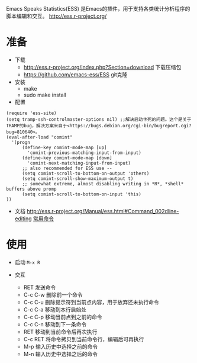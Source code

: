 Emacs Speaks Statistics(ESS) 是Emacs的插件，用于支持各类统计分析程序的脚本编辑和交互。
http://ess.r-project.org/

# 准备
- 下载 
  - http://ess.r-project.org/index.php?Section=download 下载压缩包
  - https://github.com/emacs-ess/ESS git克隆
- 安装
  - make
  - sudo make install
- 配置
```
(require 'ess-site)
(setq tramp-ssh-controlmaster-options nil) ;;解决启动卡死的问题。这个是关于TRAMP的bug，解决方案来自于<https://bugs.debian.org/cgi-bin/bugreport.cgi?bug=810640>。
(eval-after-load "comint"
  '(progn
      (define-key comint-mode-map [up]
        'comint-previous-matching-input-from-input)
      (define-key comint-mode-map [down]
        'comint-next-matching-input-from-input)
      ;; also recommended for ESS use --
      (setq comint-scroll-to-bottom-on-output 'others)
      (setq comint-scroll-show-maximum-output t)
      ;; somewhat extreme, almost disabling writing in *R*, *shell* buffers above promp
      (setq comint-scroll-to-bottom-on-input 'this)
))
```
  
- 文档
  <http://ess.r-project.org/Manual/ess.html#Command_002dline-editing>
  [常用命令](https://www.google.com/url?sa=t&rct=j&q=&esrc=s&source=web&cd=1&cad=rja&uact=8&ved=0ahUKEwjc1LDKzLnPAhXI9x4KHckjDAwQFggcMAA&url=http%3A%2F%2Fess.r-project.org%2Frefcard.pdf&usg=AFQjCNGgVjKkGEAYjmuzJGBuN5RGEMnP5A&sig2=H5Yx-0VZYcEof1DBTxdxww&bvm=bv.134495766,d.dmo)

# 使用
- 启动
  `M-x R`

- 交互
  - RET 发送命令
  - C-c C-w 删除前一个命令
  - C-c C-u 删除提示符到当前点内容，用于放弃还未执行命令
  - C-c C-a 移动到本行启始处
  - C-c C-p 移动当前点到之前的命令
  - C-c C-n 移动到下一条命令
  - RET 移动到当前命令后再次执行
  - C-c RET 将命令拷贝到当前命令行，编辑后可再执行
  - M-p 输入历史中选择之前的命令
  - M-n 输入历史中选择之后的命令


